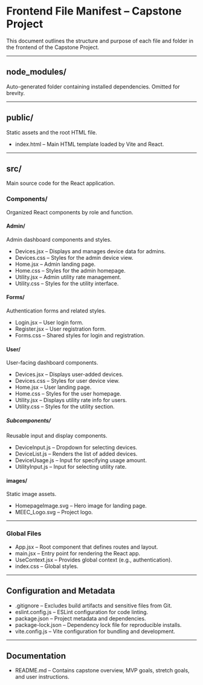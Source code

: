 # Frontend File Manifest – Capstone Project

This document outlines the structure and purpose of each file and folder in the frontend of the Capstone Project.

---

## node_modules/
Auto-generated folder containing installed dependencies. Omitted for brevity.

---

## public/
Static assets and the root HTML file.

- index.html – Main HTML template loaded by Vite and React.

---

## src/
Main source code for the React application.

### Components/
Organized React components by role and function.

#### Admin/
Admin dashboard components and styles.

- Devices.jsx – Displays and manages device data for admins.
- Devices.css – Styles for the admin device view.
- Home.jsx – Admin landing page.
- Home.css – Styles for the admin homepage.
- Utility.jsx – Admin utility rate management.
- Utility.css – Styles for the utility interface.

#### Forms/
Authentication forms and related styles.

- Login.jsx – User login form.
- Register.jsx – User registration form.
- Forms.css – Shared styles for login and registration.

#### User/
User-facing dashboard components.

- Devices.jsx – Displays user-added devices.
- Devices.css – Styles for user device view.
- Home.jsx – User landing page.
- Home.css – Styles for the user homepage.
- Utility.jsx – Displays utility rate info for users.
- Utility.css – Styles for the utility section.

##### Subcomponents/
Reusable input and display components.

- DeviceInput.js – Dropdown for selecting devices.
- DeviceList.js – Renders the list of added devices.
- DeviceUsage.js – Input for specifying usage amount.
- UtilityInput.js – Input for selecting utility rate.

#### images/
Static image assets.

- HomepageImage.svg – Hero image for landing page.
- MEEC_Logo.svg – Project logo.

---

### Global Files

- App.jsx – Root component that defines routes and layout.
- main.jsx – Entry point for rendering the React app.
- UseContext.jsx – Provides global context (e.g., authentication).
- index.css – Global styles.

---

## Configuration and Metadata

- .gitignore – Excludes build artifacts and sensitive files from Git.
- eslint.config.js – ESLint configuration for code linting.
- package.json – Project metadata and dependencies.
- package-lock.json – Dependency lock file for reproducible installs.
- vite.config.js – Vite configuration for bundling and development.

---

## Documentation

- README.md – Contains capstone overview, MVP goals, stretch goals, and user instructions.

